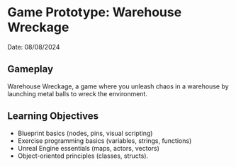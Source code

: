 # Game Prototype: Warehouse Wreckage
  Date: 08/08/2024

## Gameplay
Warehouse Wreckage, a game where you unleash chaos in a warehouse by launching metal balls to wreck the environment. 

## Learning Objectives
- Blueprint basics (nodes, pins, visual scripting)
-  Exercise programming basics (variables, strings, functions)
-  Unreal Engine essentials (maps, actors, vectors)
-  Object-oriented principles (classes, structs).
